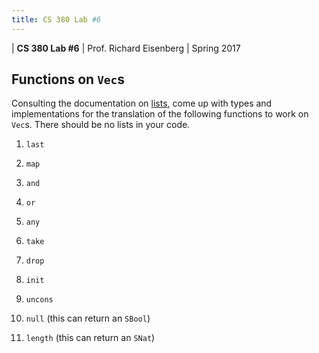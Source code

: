 ```yaml
---
title: CS 380 Lab #6
---
```


<div id="header">

| **CS 380 Lab #6**
| Prof. Richard Eisenberg
| Spring 2017

</div>

Functions on `Vec`s
-------------------

Consulting the documentation on [lists](https://www.stackage.org/haddock/lts-8.5/base-4.9.1.0/GHC-OldList.html), come up with types and implementations for the
translation of the following functions to work on `Vec`s. There should be
no lists in your code.

1. `last`
6. `map`
7. `and`
8. `or`
9. `any`
10. `take`
11. `drop`

2. `init`
3. `uncons`
4. `null` (this can return an `SBool`)
5. `length` (this can return an `SNat`)
